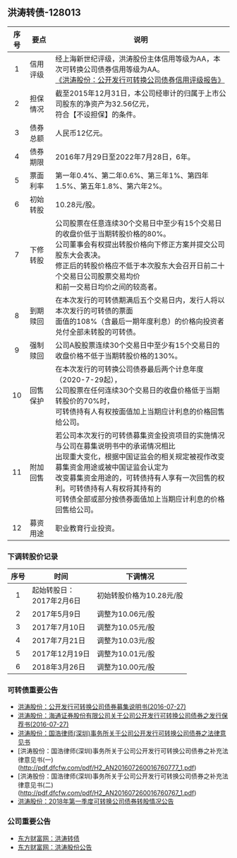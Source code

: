 ## 洪涛转债-128013

|序号|要点|说明|
|:--:|----|----|
|1|信用评级|经上海新世纪评级，洪涛股份主体信用等级为AA，本次可转换公司债券信用等级为AA。<br>[《洪涛股份：公开发行可转换公司债券信用评级报告》](http://pdf.dfcfw.com/pdf/H2_AN201607260016760779_1.pdf)|
|2|担保情况|截至2015年12月31日，本公司经审计的归属于上市公司股东的净资产为32.56亿元，<br>符合【不设担保】的条件。|
|3|债券总额|人民币12亿元。|
|4|债券期限|2016年7月29日至2022年7月28日，6年。|
|5|票面利率|第一年0.4%、第二年0.6%、第三年1%、第四年1.5%、第五年1.8%、第六年2%。|
|6|初始转股|10.28元/股。|
|7|下修转股|公司股票在任意连续30个交易日中至少有15个交易日的收盘价低于当期转股价格的80%。<br>公司董事会有权提出转股价格向下修正方案并提交公司股东大会表决。<br>修正后的转股价格应不低于本次股东大会召开日前二十个交易日公司股票交易均价<br>和前一交易日均价之间的较高者。|
|8|到期赎回|在本次发行的可转债期满后五个交易日内，发行人将以本次发行的可转债的票面<br>面值的108%（含最后一期年度利息）的价格向投资者兑付全部未转股的可转债。|
|9|强制赎回|公司A股股票连续30个交易日中至少有15个交易日的收盘价格不低于当期转股价格的130%。|
|10|回售保护|在本次发行的可转换公司债券最后两个计息年度（2020-7-29起），<br>公司股票在任何连续30个交易日的收盘价格低于当期转股价的70%时，<br>可转债持有人有权按面值加上当期应计利息的价格回售给公司。|
|11|附加回售|若公司本次发行的可转债募集资金投资项目的实施情况与公司在募集说明书中的承诺情况相比<br>出现重大变化，根据中国证监会的相关规定被视作改变募集资金用途或被中国证监会认定为<br>改变募集资金用途的，可转债持有人享有一次回售的权利。可转债持有人有权将其持有的<br>可转债全部或部分按债券面值加上当期应计利息的价格回售给公司。|
|12|募资用途|职业教育行业投资。|

### 下调转股价记录
|序号|时间|下调情况|
|:--:|----|----|
|1|起始转股日：<br>2017年2月6日|初始转股价格为10.28元/股|
|2|2017年5月9日|调整为10.06元/股|
|3|2017年7月10日|调整为10.05元/股|
|4|2017年7月21日|调整为10.03元/股|
|5|2017年12月19日|调整为10.01元/股|
|6|2018年3月26日|调整为10.00元/股|

### 可转债重要公告
* [洪涛股份：公开发行可转换公司债券募集说明书(2016-07-27)](http://pdf.dfcfw.com/pdf/H2_AN201607260016760773_1.pdf)
* [洪涛股份：海通证券股份有限公司关于公司公开发行可转换公司债券之发行保荐书(2016-07-27)](http://pdf.dfcfw.com/pdf/H2_AN201607260016760776_1.pdf)
* [洪涛股份：国浩律师(深圳)事务所关于公司公开发行可转换公司债券之法律意见书](http://pdf.dfcfw.com/pdf/H2_AN201607260016760770_1.pdf)
* [洪涛股份：国浩律师(深圳)事务所关于公司公开发行可转换公司债券之补充法律意见书(一)(http://pdf.dfcfw.com/pdf/H2_AN201607260016760777_1.pdf)
* [洪涛股份：国浩律师(深圳)事务所关于公司公开发行可转换公司债券之补充法律意见书(二)(http://pdf.dfcfw.com/pdf/H2_AN201607260016760767_1.pdf)
* [洪涛股份：2018年第一季度可转换公司债券转股情况公告](http://pdf.dfcfw.com/pdf/H2_AN201804021115382259_1.pdf)

### 公司重要公告
* [东方财富网：洪涛转债](http://quote.eastmoney.com/bond/sz128013.html)
* [东方财富网：洪涛股份公告](http://data.eastmoney.com/notices/stock/002325.html)

